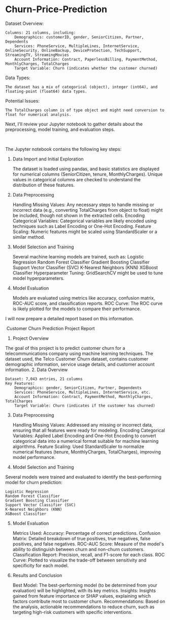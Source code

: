 # Churn-Price-Prediction
Dataset Overview:

    Columns: 21 columns, including:
        Demographics: customerID, gender, SeniorCitizen, Partner, Dependents
        Services: PhoneService, MultipleLines, InternetService, OnlineSecurity, OnlineBackup, DeviceProtection, TechSupport, StreamingTV, StreamingMovies
        Account Information: Contract, PaperlessBilling, PaymentMethod, MonthlyCharges, TotalCharges
        Target Variable: Churn (indicates whether the customer churned)

Data Types:

    The dataset has a mix of categorical (object), integer (int64), and floating-point (float64) data types.

Potential Issues:

    The TotalCharges column is of type object and might need conversion to float for numerical analysis.

Next, I'll review your Jupyter notebook to gather details about the preprocessing, model training, and evaluation steps. ​

​

The Jupyter notebook contains the following key steps:
1. Data Import and Initial Exploration

    The dataset is loaded using pandas, and basic statistics are displayed for numerical columns (SeniorCitizen, tenure, MonthlyCharges).
    Unique values in categorical columns are checked to understand the distribution of these features.

2. Data Preprocessing

    Handling Missing Values: Any necessary steps to handle missing or incorrect data (e.g., converting TotalCharges from object to float) might be included, though not shown in the extracted cells.
    Encoding Categorical Variables: Categorical variables are likely encoded using techniques such as Label Encoding or One-Hot Encoding.
    Feature Scaling: Numeric features might be scaled using StandardScaler or a similar method.

3. Model Selection and Training

    Several machine learning models are trained, such as:
        Logistic Regression
        Random Forest Classifier
        Gradient Boosting Classifier
        Support Vector Classifier (SVC)
        K-Nearest Neighbors (KNN)
        XGBoost Classifier
    Hyperparameter Tuning: GridSearchCV might be used to tune model hyperparameters.

4. Model Evaluation

    Models are evaluated using metrics like accuracy, confusion matrix, ROC-AUC score, and classification reports.
    ROC Curve: The ROC curve is likely plotted for the models to compare their performance.

I will now prepare a detailed report based on this information. ​

​
Customer Churn Prediction Project Report
1. Project Overview

The goal of this project is to predict customer churn for a telecommunications company using machine learning techniques. The dataset used, the Telco Customer Churn dataset, contains customer demographic information, service usage details, and customer account information.
2. Data Overview

    Dataset: 7,043 entries, 21 columns
    Key Features:
        Demographics: gender, SeniorCitizen, Partner, Dependents
        Services: PhoneService, MultipleLines, InternetService, etc.
        Account Information: Contract, PaymentMethod, MonthlyCharges, TotalCharges
        Target Variable: Churn (indicates if the customer has churned)

3. Data Preprocessing

    Handling Missing Values: Addressed any missing or incorrect data, ensuring that all features were ready for modeling.
    Encoding Categorical Variables: Applied Label Encoding and One-Hot Encoding to convert categorical data into a numerical format suitable for machine learning algorithms.
    Feature Scaling: Used StandardScaler to normalize numerical features (tenure, MonthlyCharges, TotalCharges), improving model performance.

4. Model Selection and Training

Several models were trained and evaluated to identify the best-performing model for churn prediction:

    Logistic Regression
    Random Forest Classifier
    Gradient Boosting Classifier
    Support Vector Classifier (SVC)
    K-Nearest Neighbors (KNN)
    XGBoost Classifier

5. Model Evaluation

    Metrics Used:
        Accuracy: Percentage of correct predictions.
        Confusion Matrix: Detailed breakdown of true positives, true negatives, false positives, and false negatives.
        ROC-AUC Score: Measure of the model's ability to distinguish between churn and non-churn customers.
        Classification Report: Precision, recall, and F1-score for each class.
    ROC Curve: Plotted to visualize the trade-off between sensitivity and specificity for each model.

6. Results and Conclusion

    Best Model: The best-performing model (to be determined from your evaluation) will be highlighted, with its key metrics.
    Insights: Insights gained from feature importance or SHAP values, explaining which factors contribute most to customer churn.
    Recommendations: Based on the analysis, actionable recommendations to reduce churn, such as targeting high-risk customers with specific interventions.
